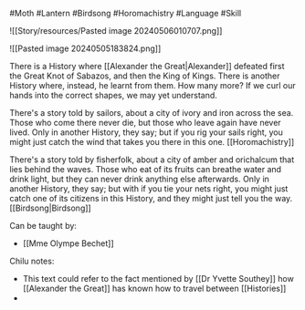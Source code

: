 #Moth #Lantern #Birdsong #Horomachistry #Language #Skill 

![[Story/resources/Pasted image 20240506010707.png]]

![[Pasted image 20240505183824.png]]

There is a History where [[Alexander the Great|Alexander]] defeated first the Great Knot of Sabazos, and then the King of Kings. There is another History where, instead, he learnt from them. How many more? If we curl our hands into the correct shapes, we may yet understand.

There's a story told by sailors, about a city of ivory and iron across the sea. Those who come there never die, but those who leave again have never lived. Only in another History, they say; but if you rig your sails right, you might just catch the wind that takes you there in this one. [[Horomachistry]]

There's a story told by fisherfolk, about a city of amber and orichalcum that lies behind the waves. Those who eat of its fruits can breathe water and drink light, but they can never drink anything else afterwards. Only in another History, they say; but with if you tie your nets right, you might just catch one of its citizens in this History, and they might just tell you the way. [[Birdsong|Birdsong]]

Can be taught by:
- [[Mme Olympe Bechet]]

Chilu notes:
-  This text could refer to the fact mentioned by [[Dr Yvette Southey]] how [[Alexander the Great]] has known how to travel between [[Histories]]
- 